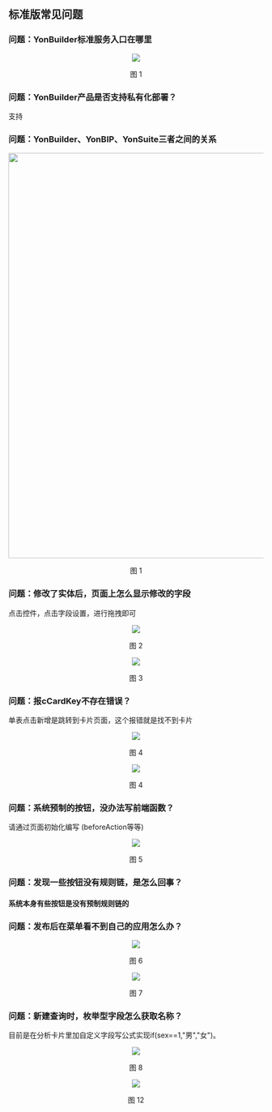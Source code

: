 ## 标准版常见问题

### 问题：YonBuilder标准服务入口在哪里

<div align=center>
<img src="/mybook/yonbuilder/generallink/8-/images/5.png"/>
</div>
<p align="center">图 1</p>

### 问题：YonBuilder产品是否支持私有化部署？

支持

### 问题：YonBuilder、YonBIP、YonSuite三者之间的关系

<div align=center>
<img width="800px" src="/mybook/yonbuilder/generallink/8-/images/9.jpg"/>
</div>
<p align="center">图 1</p>

### 问题：修改了实体后，页面上怎么显示修改的字段

点击控件，点击字段设置，进行拖拽即可

<div align=center>
<img src="/mybook/yonbuilder/generallink/8-/images/2.png"/>
</div>
<p align="center">图 2</p>

<div align=center>
<img src="/mybook/yonbuilder/generallink/8-/images/3.png"/>
</div>
<p align="center">图 3</p>

### 问题：报cCardKey不存在错误？ 

单表点击新增是跳转到卡片页面，这个报错就是找不到卡片

<div align=center>
<img src="/mybook/yonbuilder/generallink/8-/images/1.png"/>
</div>
<p align="center">图 4</p>

<div align=center>
<img src="/mybook/yonbuilder/generallink/8-/images/13.png"/>
</div>
<p align="center">图 4</p>


### 问题：系统预制的按钮，没办法写前端函数？ 

请通过页面初始化编写 (beforeAction等等)

<div align=center>
<img src="/mybook/yonbuilder/generallink/8-/images/4.png"/>
</div>
<p align="center">图 5</p>

### 问题：发现一些按钮没有规则链，是怎么回事？

<h4>系统本身有些按钮是没有预制规则链的</h4>

### 问题：发布后在菜单看不到自己的应用怎么办？

<div align=center>
<img src="/mybook/yonbuilder/generallink/8-/images/6.png"/>
</div>
<p align="center">图 6</p>

<div align=center>
<img src="/mybook/yonbuilder/generallink/8-/images/7.png"/>
</div>
<p align="center">图 7</p>


### 问题：新建查询时，枚举型字段怎么获取名称？

目前是在分析卡片里加自定义字段写公式实现if(sex==1,"男","女")。

<div align=center>
<img src="/mybook/yonbuilder/generallink/8-/images/8.png"/>
</div>
<p align="center">图 8</p>

<div align=center>
<img src="/mybook/yonbuilder/generallink/8-/images/12.png"/>
</div>
<p align="center">图 12</p>










